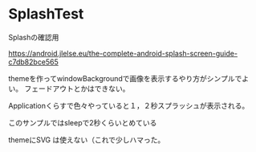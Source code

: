 # SplashTest

Splashの確認用

https://android.jlelse.eu/the-complete-android-splash-screen-guide-c7db82bce565

themeを作ってwindowBackgroundで画像を表示するやり方がシンプルでよい。
フェードアウトとかはできない。

Applicationくらすで色々やっていると１，２秒スプラッシュが表示される。

このサンプルではsleepで2秒くらいとめている

themeにSVG は使えない（これで少しハマった。

